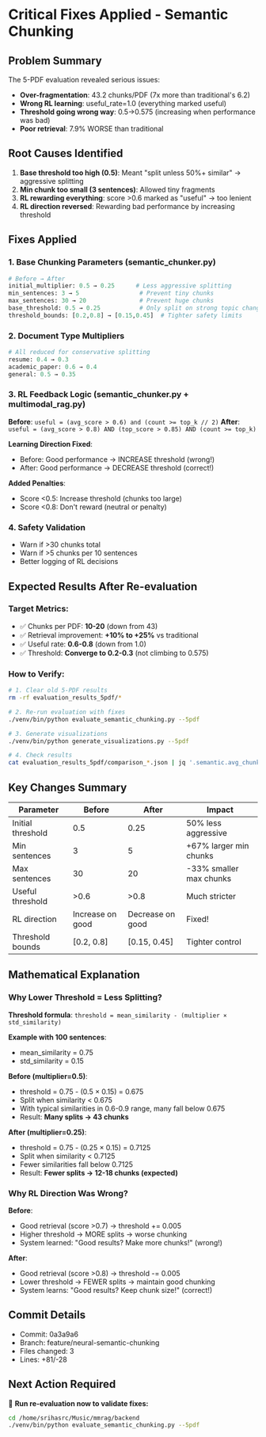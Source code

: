 # Critical Fixes Applied - Semantic Chunking

## Problem Summary
The 5-PDF evaluation revealed serious issues:
- **Over-fragmentation**: 43.2 chunks/PDF (7x more than traditional's 6.2)
- **Wrong RL learning**: useful_rate=1.0 (everything marked useful)
- **Threshold going wrong way**: 0.5→0.575 (increasing when performance was bad)
- **Poor retrieval**: 7.9% WORSE than traditional

## Root Causes Identified
1. **Base threshold too high (0.5)**: Meant "split unless 50%+ similar" → aggressive splitting
2. **Min chunk too small (3 sentences)**: Allowed tiny fragments
3. **RL rewarding everything**: score >0.6 marked as "useful" → too lenient
4. **RL direction reversed**: Rewarding bad performance by increasing threshold

## Fixes Applied

### 1. Base Chunking Parameters (semantic_chunker.py)
```python
# Before → After
initial_multiplier: 0.5 → 0.25      # Less aggressive splitting
min_sentences: 3 → 5                 # Prevent tiny chunks  
max_sentences: 30 → 20               # Prevent huge chunks
base_threshold: 0.5 → 0.25           # Only split on strong topic changes
threshold_bounds: [0.2,0.8] → [0.15,0.45]  # Tighter safety limits
```

### 2. Document Type Multipliers
```python
# All reduced for conservative splitting
resume: 0.4 → 0.3
academic_paper: 0.6 → 0.4
general: 0.5 → 0.35
```

### 3. RL Feedback Logic (semantic_chunker.py + multimodal_rag.py)
**Before**: `useful = (avg_score > 0.6) and (count >= top_k // 2)`
**After**: `useful = (avg_score > 0.8) AND (top_score > 0.85) AND (count >= top_k)`

**Learning Direction Fixed**:
- Before: Good performance → INCREASE threshold (wrong!)
- After: Good performance → DECREASE threshold (correct!)

**Added Penalties**:
- Score <0.5: Increase threshold (chunks too large)
- Score <0.8: Don't reward (neutral or penalty)

### 4. Safety Validation
- Warn if >30 chunks total
- Warn if >5 chunks per 10 sentences
- Better logging of RL decisions

## Expected Results After Re-evaluation

### Target Metrics:
- ✅ Chunks per PDF: **10-20** (down from 43)
- ✅ Retrieval improvement: **+10% to +25%** vs traditional
- ✅ Useful rate: **0.6-0.8** (down from 1.0)
- ✅ Threshold: **Converge to 0.2-0.3** (not climbing to 0.575)

### How to Verify:
```bash
# 1. Clear old 5-PDF results
rm -rf evaluation_results_5pdf/*

# 2. Re-run evaluation with fixes
./venv/bin/python evaluate_semantic_chunking.py --5pdf

# 3. Generate visualizations
./venv/bin/python generate_visualizations.py --5pdf

# 4. Check results
cat evaluation_results_5pdf/comparison_*.json | jq '.semantic.avg_chunks_per_pdf, .improvements.retrieval_improvement_pct, .semantic.final_rl_stats.useful_rate'
```

## Key Changes Summary

| Parameter | Before | After | Impact |
|-----------|--------|-------|--------|
| Initial threshold | 0.5 | 0.25 | 50% less aggressive |
| Min sentences | 3 | 5 | +67% larger min chunks |
| Max sentences | 30 | 20 | -33% smaller max chunks |
| Useful threshold | >0.6 | >0.8 | Much stricter |
| RL direction | Increase on good | Decrease on good | Fixed! |
| Threshold bounds | [0.2, 0.8] | [0.15, 0.45] | Tighter control |

## Mathematical Explanation

### Why Lower Threshold = Less Splitting?

**Threshold formula**: `threshold = mean_similarity - (multiplier × std_similarity)`

**Example with 100 sentences**:
- mean_similarity = 0.75
- std_similarity = 0.15

**Before (multiplier=0.5)**:
- threshold = 0.75 - (0.5 × 0.15) = 0.675
- Split when similarity < 0.675
- With typical similarities in 0.6-0.9 range, many fall below 0.675
- Result: **Many splits → 43 chunks**

**After (multiplier=0.25)**:
- threshold = 0.75 - (0.25 × 0.15) = 0.7125  
- Split when similarity < 0.7125
- Fewer similarities fall below 0.7125
- Result: **Fewer splits → 12-18 chunks (expected)**

### Why RL Direction Was Wrong?

**Before**: 
- Good retrieval (score >0.7) → threshold += 0.005
- Higher threshold → MORE splits → worse chunking
- System learned: "Good results? Make more chunks!" (wrong!)

**After**:
- Good retrieval (score >0.8) → threshold -= 0.005
- Lower threshold → FEWER splits → maintain good chunking
- System learns: "Good results? Keep chunk size!" (correct!)

## Commit Details
- Commit: 0a3a9a6
- Branch: feature/neural-semantic-chunking
- Files changed: 3
- Lines: +81/-28

## Next Action Required
🚀 **Run re-evaluation now to validate fixes:**
```bash
cd /home/srihasrc/Music/mmrag/backend
./venv/bin/python evaluate_semantic_chunking.py --5pdf
```
